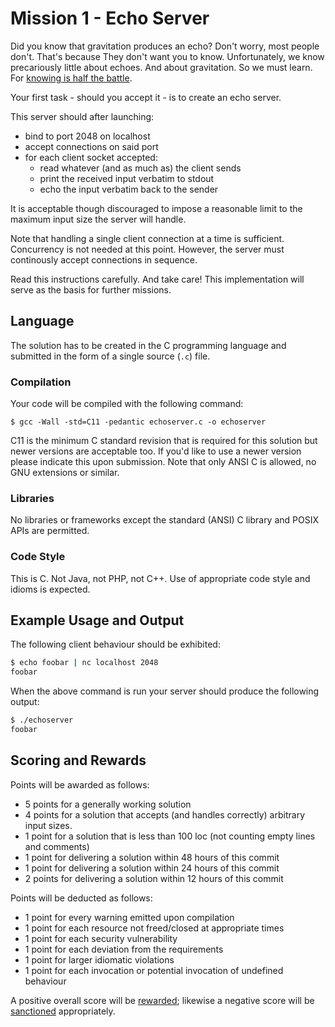 # Mission 1 - Echo Server
Did you know that gravitation produces an echo? Don't worry, most people don't. That's because They don't want you to know. Unfortunately, we know precariously little about echoes. And about gravitation. So we must learn. For [knowing is half the battle](https://media.giphy.com/media/KpRoZeI2dLhf2/giphy.mp4).

Your first task - should you accept it - is to create an echo server. 

This server should after launching:

* bind to port 2048 on localhost
* accept connections on said port
* for each client socket accepted:
  * read whatever (and as much as) the client sends 
  * print the received input verbatim to stdout
  * echo the input verbatim back to the sender

It is acceptable though discouraged to impose a reasonable limit to the maximum input size the server will handle.

Note that handling a single client connection at a time is sufficient. Concurrency is not needed at this point. However, the server must continously accept connections in sequence.

Read this instructions carefully. And take care! This implementation will serve as the basis for further missions.

## Language

The solution has to be created in the C programming language and submitted in the form of a single source (`.c`) file. 

### Compilation

Your code will be compiled with the following command:

`$ gcc -Wall -std=C11 -pedantic echoserver.c -o echoserver`

C11 is the minimum C standard revision that is required for this solution but newer versions are acceptable too. If you'd like to use a newer version please indicate this upon submission. Note that only ANSI C is allowed, no GNU extensions or similar.

### Libraries

No libraries or frameworks except the standard (ANSI) C library and POSIX APIs are permitted.

### Code Style

This is C. Not Java, not PHP, not C++. Use of appropriate code style and idioms is expected.

## Example Usage and Output

The following client behaviour should be exhibited:

```bash
$ echo foobar | nc localhost 2048
foobar
```

When the above command is run your server should produce the following output:

```bash
$ ./echoserver 
foobar
```

## Scoring and Rewards

Points will be awarded as follows:
* 5 points for a generally working solution
* 4 points for a solution that accepts (and handles correctly) arbitrary input sizes.
* 1 point for a solution that is less than 100 loc (not counting empty lines and comments)
* 1 point for delivering a solution within 48 hours of this commit
* 1 point for delivering a solution within 24 hours of this commit
* 2 points for delivering a solution within 12 hours of this commit

Points will be deducted as follows:
* 1 point for every warning emitted upon compilation
* 1 point for each resource not freed/closed at appropriate times
* 1 point for each security vulnerability
* 1 point for each deviation from the requirements
* 1 point for larger idiomatic violations
* 1 point for each invocation or potential invocation of undefined behaviour

A positive overall score will be [rewarded](https://imgur.com/gallery/T0EERxW); likewise a negative score will be [sanctioned](https://i.pinimg.com/originals/38/a9/f3/38a9f38f88a2c65f6bbb6c9149885349.gif) appropriately.

